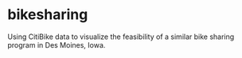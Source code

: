 # bikesharing
Using CitiBike data to visualize the feasibility of a similar bike sharing program in Des Moines, Iowa.
